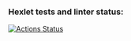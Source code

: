 ### Hexlet tests and linter status:
[![Actions Status](https://github.com/gomez-git/backend-project-lvl1/workflows/hexlet-check/badge.svg)](https://github.com/gomez-git/backend-project-lvl1/actions)